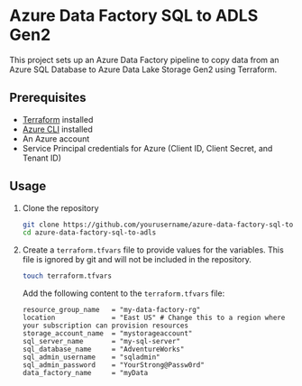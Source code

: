 # Azure Data Factory SQL to ADLS Gen2

This project sets up an Azure Data Factory pipeline to copy data from an Azure SQL Database to Azure Data Lake Storage Gen2 using Terraform.

## Prerequisites

- [Terraform](https://www.terraform.io/downloads.html) installed
- [Azure CLI](https://docs.microsoft.com/en-us/cli/azure/install-azure-cli) installed
- An Azure account
- Service Principal credentials for Azure (Client ID, Client Secret, and Tenant ID)

## Usage

1. Clone the repository
    ```sh
    git clone https://github.com/yourusername/azure-data-factory-sql-to-adls.git
    cd azure-data-factory-sql-to-adls
    ```

2. Create a `terraform.tfvars` file to provide values for the variables. This file is ignored by git and will not be included in the repository.

    ```sh
    touch terraform.tfvars
    ```

    Add the following content to the `terraform.tfvars` file:
    ```hcl
    resource_group_name   = "my-data-factory-rg"
    location              = "East US" # Change this to a region where your subscription can provision resources
    storage_account_name  = "mystorageaccount"
    sql_server_name       = "my-sql-server"
    sql_database_name     = "AdventureWorks"
    sql_admin_username    = "sqladmin"
    sql_admin_password    = "YourStrong@Passw0rd"
    data_factory_name     = "myData
